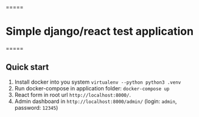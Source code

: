 =====
# Simple django/react test application
=====

Quick start
-----------
1. Install docker into you system
    `virtualenv --python python3 .venv`
2. Run docker-compose in application folder:
    `docker-compose up`
3. React form in root url `http://localhost:8000/`.
4. Admin dashboard in `http://localhost:8000/admin/` (login: `admin`, password: `12345`)
